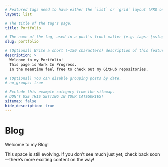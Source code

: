 ```yaml
---
# Featured tags need to have either the `list` or `grid` layout (PRO only).
layout: list

# The title of the tag's page.
title: Portfolio

# The name of the tag, used in a post's front matter (e.g. tags: [<slug>]).
slug: portfolio

# (Optional) Write a short (~150 characters) description of this featured tag.
description: >
  Welcome to my Portfolio! 
  This page is Work In Progress.
  In the meantime feel free to check out my GitHub repositories.

# (Optional) You can disable grouping posts by date.
# no_groups: true

# Exclude this example category from the sitemap.
# DON'T USE THIS SETTING IN YOUR CATEGORIES!
sitemap: false
hide_description: true
---
```



# Blog
Welcome to my Blog!

This space is still evolving. If you don’t see much just yet, check back soon—there’s more exciting content on the way!
